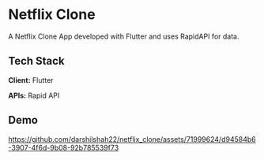 # Netflix Clone

A Netflix Clone App developed with Flutter and uses RapidAPI for data.


## Tech Stack

**Client:** Flutter

**APIs:** Rapid API


## Demo

https://github.com/darshilshah22/netflix_clone/assets/71999624/d94584b6-3907-4f6d-9b08-92b785539f73


